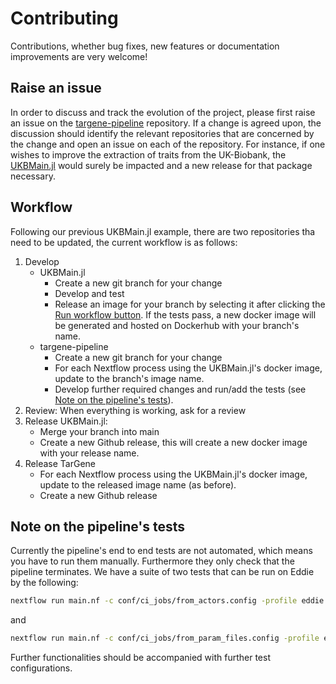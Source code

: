 # Contributing

Contributions, whether bug fixes, new features or documentation improvements are very welcome!

## Raise an issue

In order to discuss and track the evolution of the project, please first raise an issue on the [targene-pipeline](https://github.com/TARGENE/targene-pipeline/issues) repository. If a change is agreed upon, the discussion should identify the relevant repositories that are concerned by the change and open an issue on each of the repository. For instance, if one wishes to improve the extraction of traits from the UK-Biobank, the [UKBMain.jl](https://github.com/TARGENE/UKBMain.jl) would surely be impacted and a new release for that package necessary.

## Workflow

Following our previous UKBMain.jl example, there are two repositories tha need to be updated, the current workflow is as follows:

1. Develop
    - UKBMain.jl
        - Create a new git branch for your change
        - Develop and test
        - Release an image for your branch by selecting it after clicking the [Run workflow button](https://github.com/TARGENE/UKBMain.jl/actions/workflows/Release.yml). If the tests pass, a new docker image will be generated and hosted on Dockerhub with your branch's name.
    - targene-pipeline
        - Create a new git branch for your change
        - For each Nextflow process using the UKBMain.jl's docker image, update to the branch's image name.
        - Develop further required changes and run/add the tests (see [Note on the pipeline's tests](@ref)).
2. Review: When everything is working, ask for a review
3. Release UKBMain.jl:
    - Merge your branch into main
    - Create a new Github release, this will create a new docker image with your release name.
4. Release TarGene
    - For each Nextflow process using the UKBMain.jl's docker image, update to the released image name (as before).
    - Create a new Github release

## Note on the pipeline's tests

Currently the pipeline's end to end tests are not automated, which means you have to run them manually. Furthermore they only check that the pipeline terminates. We have a suite of two tests that can be run on Eddie by the following:

```bash
nextflow run main.nf -c conf/ci_jobs/from_actors.config -profile eddie -resume
```

and

```bash
nextflow run main.nf -c conf/ci_jobs/from_param_files.config -profile eddie -resume
```

Further functionalities should be accompanied with further test configurations.
